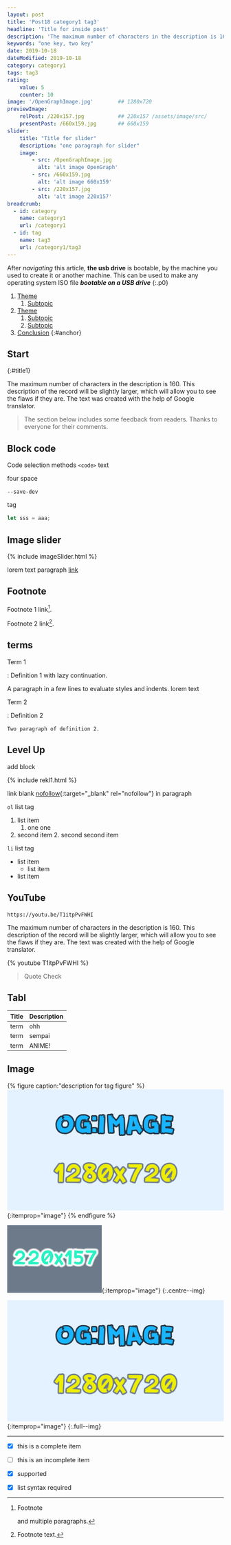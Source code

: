 ```yaml
---
layout: post
title: 'Post18 category1 tag3'
headline: 'Title for inside post'
description: 'The maximum number of characters in the description is 160. This description of the record will be slightly larger, which will allow you to see the flaws if they are. The text was created with the help of Google translator.'
keywords: "one key, two key"
date: 2019-10-18
dateModified: 2019-10-18
category: category1
tags: tag3
rating: 
    value: 5
    counter: 10
image: '/OpenGraphImage.jpg'        ## 1280x720
previewImage: 
    relPost: /220x157.jpg           ## 220x157 /assets/image/src/
    presentPost: /660x159.jpg       ## 660x159   
slider:
    title: "Title for slider"
    description: "one paragraph for slider"
    image:
        - src: /OpenGraphImage.jpg
          alt: 'alt image OpenGraph'
        - src: /660x159.jpg
          alt: 'alt image 660x159'
        - src: /220x157.jpg
          alt: 'alt image 220x157'
breadcrumb:
  - id: category
    name: category1
    url: /category1
  - id: tag
    name: tag3
    url: /category1/tag3
---
```


After *navigating* this article, **the usb drive** is bootable, by the machine you used to create it or another machine. This can be used to make any operating system ISO file ***bootable on a USB drive***
{:.p0}

1. [Theme](#title1)
    1. [Subtopic](#title1-1)
1. [Theme](#title2)
    1. [Subtopic](#title2-1)
    1. [Subtopic](#title2-2)
2. [Conclusion](#title3)
{:#anchor}

## Start
{:#title1}

The maximum number of characters in the description is 160. This description of the record will be slightly larger, which will allow you to see the flaws if they are. The text was created with the help of Google translator.

> The section below includes some feedback from readers. Thanks to everyone for their comments.

## Block code

Code selection methods `<code>` text

four space

    --save-dev

tag 

``` javascript
let sss = aaa;
```

## Image slider 
 
{% include imageSlider.html %}

lorem text paragraph [link](#annn)

## Footnote 

Footnote 1 link[^first].

Footnote 2 link[^second].

[^first]: Footnote 

    and multiple paragraphs.

[^second]: Footnote text.

## terms

Term 1

:   Definition 1
with lazy continuation.

A paragraph in a few lines to evaluate styles and indents. lorem text

Term 2 

:   Definition 2

    Two paragraph of definition 2.

## Level Up

add block

{% include rekl1.html %} 

link blank [nofollow](url){:target="_blank" rel="nofollow"} in paragraph 
 
`ol` list tag
 
1. list item 
    1. one one
2. second item
    2. second second item
 
`li` list tag
 
 * list item 
    * list item 
 * list item 
 
## YouTube

    https://youtu.be/T1itpPvFWHI
 
The maximum number of characters in the description is 160. This description of the record will be slightly larger, which will allow you to see the flaws if they are. The text was created with the help of Google translator.
 
 {% youtube T1itpPvFWHI %}
 
 > Quote Check
 
## Tabl

Title | Description
---|---
term | ohh
term | sempai
term | ANIME!

## Image

{% figure caption:"description for tag figure" %}
![alt image](/assets/image/src/OpenGraphImage.jpg){:itemprop="image"}
{% endfigure %}

 ![aqua](/assets/image/src/220x157.jpg){:itemprop="image"}
 {:.centre--img}

 ![sss](/assets/image/src/OpenGraphImage.jpg){:itemprop="image"}
 {:.full--img}
 
 ---
 
 - [x] this is a complete item
 - [ ] this is an incomplete item
 - [x]  supported
 - [x] list syntax required 
 
